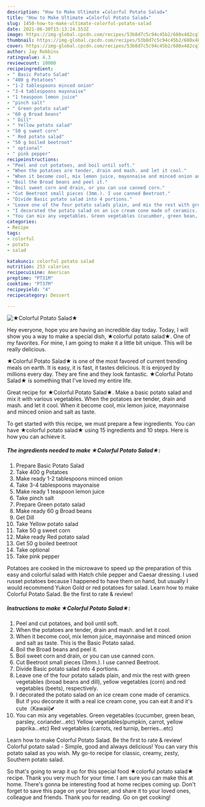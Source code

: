 ```yaml
---
description: "How to Make Ultimate ★Colorful Potato Salad★"
title: "How to Make Ultimate ★Colorful Potato Salad★"
slug: 1450-how-to-make-ultimate-colorful-potato-salad
date: 2021-06-30T15:13:24.553Z
image: https://img-global.cpcdn.com/recipes/53b8d7c5c94c45b2/680x482cq70/colorful-potato-salad-recipe-main-photo.jpg
thumbnail: https://img-global.cpcdn.com/recipes/53b8d7c5c94c45b2/680x482cq70/colorful-potato-salad-recipe-main-photo.jpg
cover: https://img-global.cpcdn.com/recipes/53b8d7c5c94c45b2/680x482cq70/colorful-potato-salad-recipe-main-photo.jpg
author: Jay Robbins
ratingvalue: 4.3
reviewcount: 10000
recipeingredient:
- " Basic Potato Salad"
- "400 g Potatoes"
- "1-2 tablespoons minced onion"
- "3-4 tablespoons mayonaise"
- "1 teaspoon lemon juice"
- "pinch salt"
- " Green potato salad"
- "60 g Broad beans"
- " Dill"
- " Yellow potato salad"
- "50 g sweet corn"
- " Red potato salad"
- "50 g boiled beetroot"
- " optional"
- " pink pepper"
recipeinstructions:
- "Peel and cut potatoes, and boil until soft."
- "When the potatoes are tender, drain and mash. and let it cool."
- "When it become cool, mix lemon juice, mayonnaise and minced onion and salt as taste. This is the Basic Potato salad."
- "Boil the Broad beans and peel it."
- "Boil sweet corn and drain, or you can use canned corn."
- "Cut Beetroot small pieces (3mm.). I use canned Beetroot."
- "Divide Basic potato salad into 4 portions."
- "Leave one of the four potato salads plain, and mix the rest with green vegetables (broad beans and dill), yellow vegetables (corn) and red vegetables (beets), respectively."
- "I decorated the potato salad on an ice cream cone made of ceramics. But if you decorate it with a real ice cream cone, you can eat it and it&#39;s cute（Kawaii)💕"
- "You can mix any vegetables. Green vegetables (cucumber, green bean, parsley, coriander...etc) Yellow vegetables(pumpkin, carrot, yellow paprika...etc) Red vegetables (carrots, red turnip, berries...etc)"
categories:
- Recipe
tags:
- colorful
- potato
- salad

katakunci: colorful potato salad 
nutrition: 253 calories
recipecuisine: American
preptime: "PT31M"
cooktime: "PT37M"
recipeyield: "4"
recipecategory: Dessert

---
```



![★Colorful Potato Salad★](https://img-global.cpcdn.com/recipes/53b8d7c5c94c45b2/680x482cq70/colorful-potato-salad-recipe-main-photo.jpg)

Hey everyone, hope you are having an incredible day today. Today, I will show you a way to make a special dish, ★colorful potato salad★. One of my favorites. For mine, I am going to make it a little bit unique. This will be really delicious.

★Colorful Potato Salad★ is one of the most favored of current trending meals on earth. It is easy, it is fast, it tastes delicious. It is enjoyed by millions every day. They are fine and they look fantastic. ★Colorful Potato Salad★ is something that I've loved my entire life.

Great recipe for ★Colorful Potato Salad★. Make a basic potato salad and mix it with various vegetables. When the potatoes are tender, drain and mash. and let it cool. When it become cool, mix lemon juice, mayonnaise and minced onion and salt as taste.


To get started with this recipe, we must prepare a few ingredients. You can have ★colorful potato salad★ using 15 ingredients and 10 steps. Here is how you can achieve it.

<!--inarticleads1-->

##### The ingredients needed to make ★Colorful Potato Salad★:

1. Prepare  Basic Potato Salad
1. Take 400 g Potatoes
1. Make ready 1-2 tablespoons minced onion
1. Take 3-4 tablespoons mayonaise
1. Make ready 1 teaspoon lemon juice
1. Take pinch salt
1. Prepare  Green potato salad
1. Make ready 60 g Broad beans
1. Get  Dill
1. Take  Yellow potato salad
1. Take 50 g sweet corn
1. Make ready  Red potato salad
1. Get 50 g boiled beetroot
1. Take  optional
1. Take  pink pepper


Potatoes are cooked in the microwave to speed up the preparation of this easy and colorful salad with Hatch chile pepper and Caesar dressing. I used russet potatoes because I happened to have them on hand, but usually I would recommend Yukon Gold or red potatoes for salad. Learn how to make Colorful Potato Salad. Be the first to rate &amp; review! 

<!--inarticleads2-->

##### Instructions to make ★Colorful Potato Salad★:

1. Peel and cut potatoes, and boil until soft.
1. When the potatoes are tender, drain and mash. and let it cool.
1. When it become cool, mix lemon juice, mayonnaise and minced onion and salt as taste. This is the Basic Potato salad.
1. Boil the Broad beans and peel it.
1. Boil sweet corn and drain, or you can use canned corn.
1. Cut Beetroot small pieces (3mm.). I use canned Beetroot.
1. Divide Basic potato salad into 4 portions.
1. Leave one of the four potato salads plain, and mix the rest with green vegetables (broad beans and dill), yellow vegetables (corn) and red vegetables (beets), respectively.
1. I decorated the potato salad on an ice cream cone made of ceramics. But if you decorate it with a real ice cream cone, you can eat it and it&#39;s cute（Kawaii)💕
1. You can mix any vegetables. Green vegetables (cucumber, green bean, parsley, coriander...etc) Yellow vegetables(pumpkin, carrot, yellow paprika...etc) Red vegetables (carrots, red turnip, berries...etc)


Learn how to make Colorful Potato Salad. Be the first to rate &amp; review! Colorful potato salad - Simple, good and always delicious! You can vary this potato salad as you wish. My go-to recipe for classic, creamy, zesty, Southern potato salad. 

So that's going to wrap it up for this special food ★colorful potato salad★ recipe. Thank you very much for your time. I am sure you can make this at home. There's gonna be interesting food at home recipes coming up. Don't forget to save this page on your browser, and share it to your loved ones, colleague and friends. Thank you for reading. Go on get cooking!
